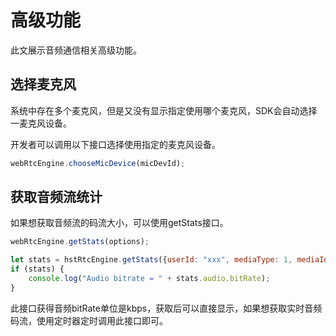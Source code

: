 # 高级功能

此文展示音频通信相关高级功能。

## 选择麦克风

系统中存在多个麦克风，但是又没有显示指定使用哪个麦克风，SDK会自动选择一麦克风设备。

开发者可以调用以下接口选择使用指定的麦克风设备。

```js
webRtcEngine.chooseMicDevice(micDevId);

```


## 获取音频流统计

如果想获取音频流的码流大小，可以使用getStats接口。

```js
webRtcEngine.getStats(options);

let stats = hstRtcEngine.getStats({userId: "xxx", mediaType: 1, mediaId: "xxx"});
if (stats) {
    console.log("Audio bitrate = " + stats.audio.bitRate);
}

```

此接口获得音频bitRate单位是kbps，获取后可以直接显示，如果想获取实时音频码流，使用定时器定时调用此接口即可。